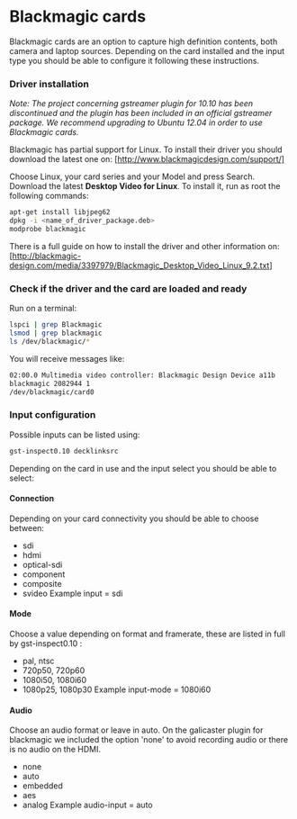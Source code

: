 
Blackmagic cards
================

Blackmagic cards are an option to capture high definition contents, both camera and laptop sources. Depending on the card installed and the input type you should be able to configure it following these instructions.

### Driver installation
*Note: The project concerning gstreamer plugin for 10.10 has been discontinued and the plugin has been included in an official gstreamer package. We recommend upgrading to Ubuntu 12.04 in order to use Blackmagic cards.*

Blackmagic has partial support for Linux. To install their driver you should download the latest one on:
[http://www.blackmagicdesign.com/support/]

Choose Linux, your card series and your Model and press Search. Download the latest **Desktop Video for Linux**.
To install it, run as root the following commands:

```bash
apt-get install libjpeg62
dpkg -i <name_of_driver_package.deb>
modprobe blackmagic
```
There is a full guide on how to install the driver and other information on:
[http://blackmagic-design.com/media/3397979/Blackmagic_Desktop_Video_Linux_9.2.txt]

### Check if the driver and the card are loaded and ready
Run on a terminal:
```bash
lspci | grep Blackmagic
lsmod | grep blackmagic
ls /dev/blackmagic/*
```
You will receive messages like:
```bash
02:00.0 Multimedia video controller: Blackmagic Design Device a11b
blackmagic 2082944 1
/dev/blackmagic/card0
```
### Input configuration
Possible inputs can be listed using:
```bash
gst-inspect0.10 decklinksrc
```
Depending on the card in use and the input select you should be able to select:

#### Connection
Depending on your card connectivity you should be able to choose between:
* sdi
* hdmi
* optical-sdi
* component
* composite
* svideo
Example input = sdi

#### Mode
Choose a value depending on format and framerate, these are listed in full by gst-inspect0.10 :
* pal, ntsc
* 720p50, 720p60
* 1080i50, 1080i60
* 1080p25, 1080p30
Example input-mode = 1080i60

#### Audio
Choose an audio format or leave in auto. On the galicaster plugin for blackmagic we included the option 'none' to avoid recording audio or there is no audio on the HDMI.
* none
* auto
* embedded
* aes
* analog
Example audio-input = auto
